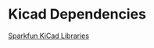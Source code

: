# Kicad Dependencies 
[Sparkfun KiCad Libraries](https://github.com/sparkfun/SparkFun-KiCad-Libraries)
